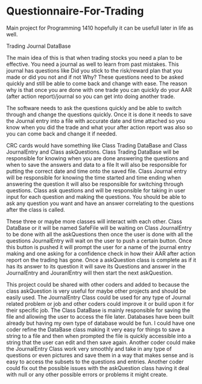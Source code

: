 # Questionnaire-For-Trading
Main project for Programming 1410 hopefully it can be usefull later in life as well. 

Trading Journal DataBase

The main idea of this is that when trading stocks you need a plan to be effective. You need a journal as well to learn from past mistakes. This journal has questions like Did you stick to the risk/reward plan that you made or did you not and if not Why? These questions need to be asked quickly and still be able to come back and change with ease. The reason why is that once you are done with one trade you can quickly do your AAR (after action report)/journal so you can get into doing another trade. 

The software needs to ask the questions quickly and be able to switch through and change the questions quickly. Once it is done it needs to save the Journal entry into a file with accurate date and time attached so you know when you did the trade and what your after action report was also so you can come back and change it if needed.

CRC cards would have something like Class Trading DataBase and Class JournalEntry and Class askQuestions. Class Trading DataBase will be responsible for knowing when you are done answering the questions and when to save the answers and data to a file It will also be responsible for putting the correct date and time onto the saved file. Class Journal entry will be responsible for knowing the time started and time ending when answering the question it will also be responsible for switching through questions. Class ask questions and will be responsible for taking in user input for each question and making the questions. You should be able to ask any question you want and have an answer correlating to the questions after the class is called. 

These three or maybe more classes will interact with each other. Class DataBase or it will be named SafeFile will be waiting on Class JournalEntry to be done with all the askQuestions then once the user is done with all the questions JournalEntry will wait on the user to push a certain button. Once this button is pushed it will prompt the user for a name of the journal entry making and one asking for a confidence check in how their AAR after action report on the trading has gone. Once a askQuestion class is complete as if it has its answer to its question it will save its Questions and answer in the JournalEntry and JouranlEntry will then start the next askQuestion. 

This project could be shared with other coders and added to because the class askQuestion is very useful for maybe other projects and should be easily used. The JournalEntry Class could be used for any type of Journal related problem or job and other coders could improve it or build upon it for their specific job. The Class DataBase is mainly responsible for saving the file and allowing the user to access the file later. Databases have been built already but having my own type of database would be fun. I could have one coder refine the DataBase class making it very easy for things to save a string to a file and then when prompted the file is quickly accessible into a string that the user can edit and then save again. Another coder could make the JournalEntry Class work very smoothly and take in any type of questions or even pictures and save them in a way that makes sense and is easy to access the subsets to the questions and entries. Another coder could fix out the possible issues with the askQuestion class having it deal with null or any other possible errors or problems it might create.